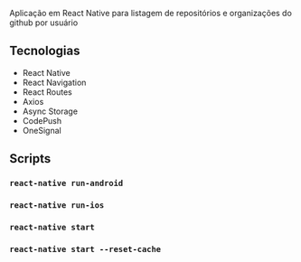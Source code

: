 Aplicação em React Native para listagem de repositórios e organizações do github por usuário

## Tecnologias

- React Native
- React Navigation
- React Routes
- Axios
- Async Storage
- CodePush
- OneSignal

## Scripts

### `react-native run-android`

### `react-native run-ios`

### `react-native start`

### `react-native start --reset-cache`

